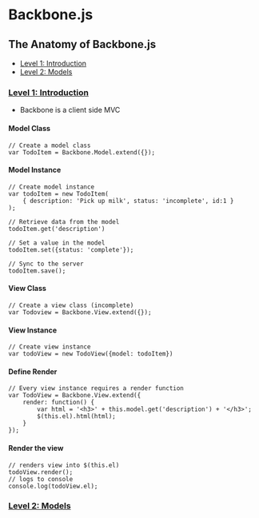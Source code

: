 # Backbone.js

## The Anatomy of Backbone.js
* [Level 1: Introduction](#level-1-introduction)
* [Level 2: Models](#level-2-models)

### [Level 1: Introduction](http://backbone.codeschool.com/levels/1)
* Backbone is a client side MVC

#### Model Class
    // Create a model class
    var TodoItem = Backbone.Model.extend({});

#### Model Instance
	// Create model instance
	var todoItem = new TodoItem(
		{ description: 'Pick up milk', status: 'incomplete', id:1 }
	);

	// Retrieve data from the model
	todoItem.get('description')

	// Set a value in the model
	todoItem.set({status: 'complete'});

	// Sync to the server
	todoItem.save();

#### View Class
	// Create a view class (incomplete)
	var Todoview = Backbone.View.extend({});

#### View Instance
	// Create view instance
	var todoView = new TodoView({model: todoItem})

#### Define Render
	// Every view instance requires a render function
	var TodoView = Backbone.View.extend({
		render: function() {
			var html = '<h3>' + this.model.get('description') + '</h3>';
			$(this.el).html(html);
		}
	});

#### Render the view
	// renders view into $(this.el)
	todoView.render();
	// logs to console
	console.log(todoView.el);

### [Level 2: Models](http://backbone.codeschool.com/levels/2)
